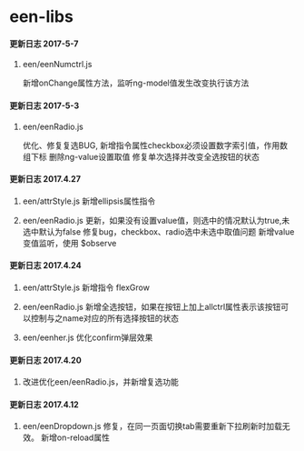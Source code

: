 # een-libs

#### 更新日志  2017-5-7

1. een/eenNumctrl.js

    新增onChange属性方法，监听ng-model值发生改变执行该方法

#### 更新日志  2017-5-3

1. een/eenRadio.js

    优化、修复复选BUG, 新增指令属性checkbox必须设置数字索引值，作用数组下标
    删除ng-value设置取值
    修复单次选择并改变全选按钮的状态

#### 更新日志  2017.4.27

1. een/attrStyle.js
    新增ellipsis属性指令

2. een/eenRadio.js
    更新，如果没有设置value值，则选中的情况默认为true,未选中默认为false
    修复bug，checkbox、radio选中未选中取值问题
    新增value变值监听，使用 $observe

#### 更新日志  2017.4.24

1. een/attrStyle.js
    新增指令 flexGrow

2. een/eenRadio.js
    新增全选按钮，如果在按钮上加上allctrl属性表示该按钮可以控制与之name对应的所有选择按钮的状态

3. een/eenher.js
    优化confirm弹层效果

#### 更新日志  2017.4.20
1. 改进优化een/eenRadio.js，并新增复选功能

#### 更新日志  2017.4.12
1. een/eenDropdown.js
    修复，在同一页面切换tab需要重新下拉刷新时加载无效。
    新增on-reload属性
